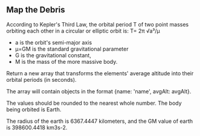 ## Map the Debris

According to Kepler's Third Law, the orbital period  T  of two point masses orbiting each other in a circular or elliptic orbit is: T= 2π √a³/μ

- a  is the orbit's semi-major axis
- μ=GM  is the standard gravitational parameter
- G  is the gravitational constant,
- M  is the mass of the more massive body.

Return a new array that transforms the elements' average altitude into their orbital periods (in seconds).

The array will contain objects in the format {name: 'name', avgAlt: avgAlt}.

The values should be rounded to the nearest whole number. The body being orbited is Earth.

The radius of the earth is 6367.4447 kilometers, and the GM value of earth is 398600.4418 km3s-2.

